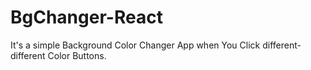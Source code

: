 # BgChanger-React
It's a simple Background Color Changer App when You Click different-different Color Buttons.
